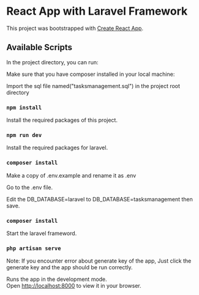 # React App with Laravel Framework

This project was bootstrapped with [Create React App](https://github.com/facebook/create-react-app).

## Available Scripts

In the project directory, you can run:

Make sure that you have composer installed in your local machine:

Import the sql file named("tasksmanagement.sql") in the project root directory

### `npm install`

Install the required packages of this project.

### `npm run dev`

Install the required packages for laravel.

### `composer install`

Make a copy of .env.example and rename it as .env

Go to the .env file.

Edit the DB_DATABASE=laravel to DB_DATABASE=tasksmanagement then save.

### `composer install`

Start the laravel frameword.

### `php artisan serve`

Note: If you encounter error about generate key of the app, Just click the generate key and the app should be run correctly.

Runs the app in the development mode.\
Open [http://localhost:8000](http://localhost:8000) to view it in your browser.
